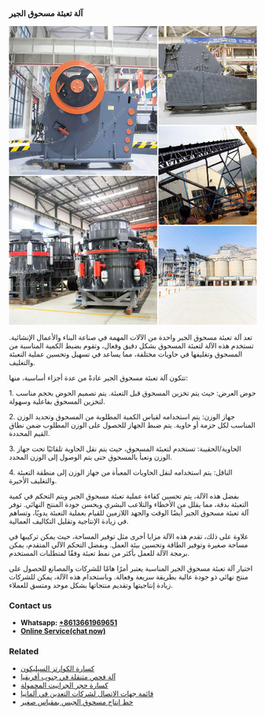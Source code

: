 <h3>آلة تعبئة مسحوق الجير</h3><img src='1701746251.jpg' alt=''><p>تعد آلة تعبئة مسحوق الجير واحدة من الآلات المهمة في صناعة البناء والأعمال الإنشائية. تستخدم هذه الآلة لتعبئة المسحوق بشكل دقيق وفعال، وتقوم بضبط الكمية المناسبة من المسحوق وتغليفها في حاويات مختلفة، مما يساعد في تسهيل وتحسين عملية التعبئة والتغليف.</p><p>تتكون آلة تعبئة مسحوق الجير عادةً من عدة أجزاء أساسية، منها:</p><p>1. حوض العرض: حيث يتم تخزين المسحوق قبل التعبئة. يتم تصميم الحوض بحجم مناسب لتخزين المسحوق بفاعلية وسهولة.</p><p>2. جهاز الوزن: يتم استخدامه لقياس الكمية المطلوبة من المسحوق وتحديد الوزن المناسب لكل حزمة أو حاوية. يتم ضبط الجهاز للحصول على الوزن المطلوب ضمن نطاق القيم المحددة.</p><p>3. الحاوية/الحقيبة: تستخدم لتعبئة المسحوق، حيث يتم نقل الحاوية تلقائيًا تحت جهاز الوزن وتعبأ بالمسحوق حتى يتم الوصول إلى الوزن المحدد.</p><p>4. الناقل: يتم استخدامه لنقل الحاويات المعبأة من جهاز الوزن إلى منطقة التعبئة والتغليف الأخيرة.</p><p>بفضل هذه الآلة، يتم تحسين كفاءة عملية تعبئة مسحوق الجير ويتم التحكم في كمية التعبئة بدقة، مما يقلل من الأخطاء والتلاعب البشري ويحسن جودة المنتج النهائي. توفر آلة تعبئة مسحوق الجير أيضًا الوقت والجهد اللازمين للقيام بعملية التعبئة يدويًا، وتساهم في زيادة الإنتاجية وتقليل التكاليف العمالية.</p><p>علاوة على ذلك، تقدم هذه الآلة مزايا أخرى مثل توفير المساحة، حيث يمكن تركيبها في مساحة صغيرة وتوفير الطاقة وتحسين بيئة العمل. وبفضل التحكم الآلي المتقدم، يمكن برمجة الآلة للعمل بأكثر من نمط تعبئة وفقًا لمتطلبات المستخدم.</p><p>اختيار آلة تعبئة مسحوق الجير المناسبة يعتبر أمرًا هامًا للشركات والمصانع للحصول على منتج نهائي ذو جودة عالية بطريقة سريعة وفعالة. وباستخدام هذه الآلة، يمكن للشركات زيادة إنتاجيتها وتقديم منتجاتها بشكل موحد ومتسق للعملاء.</p><h3>Contact us</h3><ul><li><strong>Whatsapp:&nbsp;<a href="https://wa.me/8613661969651">+8613661969651</a></strong></li><li><a href="https://swt.shibang-china.com/?git&amp;zhl&amp;آلة تعبئة مسحوق الجير"><strong>Online Service(chat now)</strong></a></li></ul><h3>Related</h3><ul><li><a href='كسارة الكوارتز السيليكون.md'>كسارة الكوارتز السيليكون</a></li><li><a href='آلة فحص متنقلة في جنوب أفريقيا.md'>آلة فحص متنقلة في جنوب أفريقيا</a></li><li><a href='كسارة حجر الجرانيت المحمولة.md'>كسارة حجر الجرانيت المحمولة</a></li><li><a href='قائمة جهات الاتصال لشركات التعدين في ألمانيا.md'>قائمة جهات الاتصال لشركات التعدين في ألمانيا</a></li><li><a href='خط إنتاج مسحوق الجبس بمقياس صغير.md'>خط إنتاج مسحوق الجبس بمقياس صغير</a></li></ul>